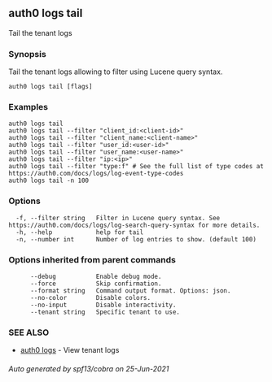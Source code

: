 ## auth0 logs tail

Tail the tenant logs

### Synopsis

Tail the tenant logs allowing to filter using Lucene query syntax.

```
auth0 logs tail [flags]
```

### Examples

```
auth0 logs tail
auth0 logs tail --filter "client_id:<client-id>"
auth0 logs tail --filter "client_name:<client-name>"
auth0 logs tail --filter "user_id:<user-id>"
auth0 logs tail --filter "user_name:<user-name>"
auth0 logs tail --filter "ip:<ip>"
auth0 logs tail --filter "type:f" # See the full list of type codes at https://auth0.com/docs/logs/log-event-type-codes
auth0 logs tail -n 100
```

### Options

```
  -f, --filter string   Filter in Lucene query syntax. See https://auth0.com/docs/logs/log-search-query-syntax for more details.
  -h, --help            help for tail
  -n, --number int      Number of log entries to show. (default 100)
```

### Options inherited from parent commands

```
      --debug           Enable debug mode.
      --force           Skip confirmation.
      --format string   Command output format. Options: json.
      --no-color        Disable colors.
      --no-input        Disable interactivity.
      --tenant string   Specific tenant to use.
```

### SEE ALSO

* [auth0 logs](auth0_logs.md)	 - View tenant logs

###### Auto generated by spf13/cobra on 25-Jun-2021
